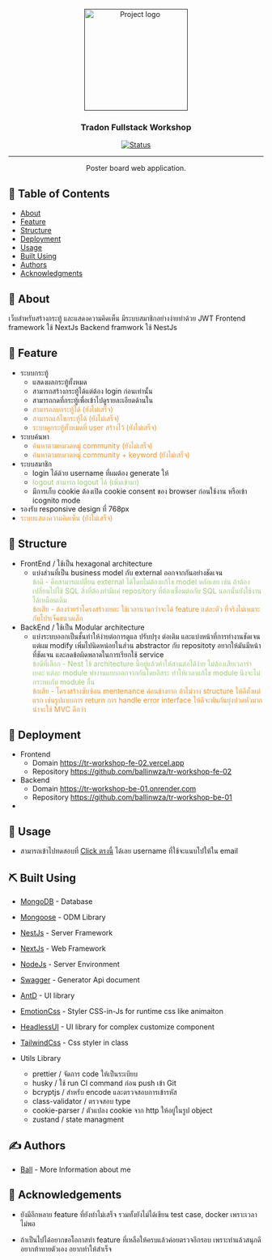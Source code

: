 <p align="center">
  <a href="" rel="noopener">
 <img width=204px height=201px src="https://i.pinimg.com/originals/22/e6/cc/22e6cc48795a2c55e7b8eed39d0c5034.gif" alt="Project logo"></a>
</p>

<h3 align="center">Tradon Fullstack Workshop</h3>

<div align="center">

[![Status](https://img.shields.io/badge/status-active-success.svg)]()

</div>

---

<p align="center"> Poster board web application.
    <br> 
</p>

## 📝 Table of Contents

- [About](#about)
- [Feature](#getting_started)
- [Structure](#getting_started)
- [Deployment](#deployment)
- [Usage](#usage)
- [Built Using](#built_using)
- [Authors](#authors)
- [Acknowledgments](#acknowledgement)

## 🧐 About <a name = "about"></a>

เว็บสำหรับสร้างกระทู้ และแสดงความคิดเห็น มีระบบสมาชิกอย่างง่ายทำด้วย JWT
Frontend framework ใช้ NextJs Backend framwork ใช้ NestJs

## 🏁 Feature <a name = "getting_started"></a>

- ระบบกระทู้
    - แสดงผลกระทู้ทั้งหมด
    - สามารถสร้างกระทู้ได้แต่ต้อง login ก่อนเท่านั้น
    - สามารถกดที่กระทู้เพื่อเข้าไปดูรายละเอียดด้านใน
    - <span style="color:#eb9430">สามารถลบกระทู้ได้ (ยังไม่เสร็จ)</span>
    - <span style="color:#eb9430">สามารถแก้ไขกระทู้ได้ (ยังไม่เสร็จ)</span>
    - <span style="color:#eb9430">ระบบดูกระทู้ทั้งหมดที่ user สร้างไว้ (ยังไม่เสร็จ)</span>
- ระบบค้นหา
    - <span style="color:#eb9430">ค้นหาตามหมวดหมู่ community (ยังไม่เสร็จ)</span>
    - <span style="color:#eb9430">ค้นหาตามหมวดหมู่ community + keyword (ยังไม่เสร็จ)</span>
- ระบบสมาชิก
    - login ได้ด้วย username ที่ผมต้อง generate ให้
    - <span style="color:#A0C878">logout สามารถ logout ได้ (เพิ่มเข้ามา)</span>
    - มีการเก็บ cookie ต้องเปิด cookie consent ของ browser ก่อนใช้งาน หรือเข้า icognito mode
- รองรับ responsive design ที่ 768px
- <span style="color:#eb9430">ระบบแสดงความคิดเห็น (ยังไม่เสร็จ)</span>

## 🥊 Structure

- FrontEnd / ใช้เป็น hexagonal architecture
    - แบ่งส่วนที่เป็น business model กับ external ออกจากกันอย่างชัดเจน <br/>
      <span style="color:#A0C878">ข้อดี - คือสามารถเปลี่ยน external ได้โดยไม่ต้องแก้ไข model หลักเลย เช่น ถ้าต้องเปลี่ยนไปใช้ SQL สิ่งที่ต้องทำมีแค่ repository ที่ต้องเชื่อมต่อกับ SQL นอกนั้นยังใช้งานได้เหมือนเดิม</span> <br/>
      <span style="color:#eb9430">ข้อเสีย - ต้องร่ายรำโครงสร้างเยอะ ใช้เวลานานกว่าจะได้ feature แต่ละตัว ที่จริงไม่เหมาะกับโปรเจ็คขนาดเล็ก</span>
- BackEnd / ใช้เป็น Modular architecture
    - แบ่งระบบออกเป็นชั้นทำให้ง่ายต่อการดูแล ปรับปรุง ต่อเติม และแบ่งหน้าที่การทำงานชัดเจน แต่ผม modify เพิ่มไปนิดหน่อยในส่วน abstractor กับ repositoty อยากให้มันมีหน้าที่ชัดเจน และลดข้อผิดพลาดในการเรียกใช้ service <br/>
      <span style="color:#A0C878">ข้อดีที่เลือก - Nest ใข้ architecture นี้อยู่แล้วทำให้สานต่อได้ง่าย ไม่ต้องเสียเวลารำเยอะ แต่ละ module ทำงานแยกออกจากกันโดยอิสระ ทำให้เวลาแก้ไข module นึงจะไม่กระทบกับ module อื่น </span> <br/>
      <span style="color:#eb9430">ข้อเสีย - โครงสร้างซับซ้อน mentenance ค่อนข้างยาก ถ้าไม่วาง structure ให้ดีตั้งแต่แรก เช่นรูปแบบการ return การ handle error interface ให้ดีจะพันกันยุ่งปวดหัวมาก น่าจะใช้ MVC ดีกว่า</span>

## 🔧 Deployment <a name = "deployment"></a>

- Frontend
    - Domain https://tr-workshop-fe-02.vercel.app
    - Repository https://github.com/ballinwza/tr-workshop-fe-02
- Backend
    - Domain https://tr-workshop-be-01.onrender.com
    - Repository https://github.com/ballinwza/tr-workshop-be-01
-

## 🎈 Usage <a name="usage"></a>

- สามารถเข้าไปทดสอบที่ [Click ตรงนี้](https://tr-workshop-fe-02.vercel.app) ได้เลย username ที่ใช้จะแนบไปให้ใน email

## ⛏️ Built Using <a name = "built_using"></a>

- [MongoDB](https://www.mongodb.com/) - Database
- [Mongoose](https://mongoosejs.com/) - ODM Library
- [NestJs](https://docs.nestjs.com/) - Server Framework
- [NextJs](https://nextjs.org/) - Web Framework
- [NodeJs](https://nodejs.org/en/) - Server Environment
- [Swagger](https://swagger.io/) - Generator Api document
- [AntD](https://ant.design/) - UI library
- [EmotionCss](https://emotion.sh/docs/install) - Styler CSS-in-Js for runtime css like animaiton
- [HeadlessUI](https://headlessui.com/) - UI library for complex customize component
- [TailwindCss](https://tailwindcss.com/) - Css styler in class

- Utils Library
    - prettier / จัดการ code ให้เป็นระเบียบ
    - husky / ใช้ run CI command ก่อน push เข้า Git
    - bcryptjs / สำหรับ encode และตรวจสอบการเข้ารหัส
    - class-validator / ตรวจสอบ type
    - cookie-parser / ตัวแปลง cookie จาก http ให้อยู่ในรูป object
    - zustand / state managment

## ✍️ Authors <a name = "authors"></a>

- [Ball](https://github.com/ballinwza) - More Information about me

## 🎉 Acknowledgements <a name = "acknowledgement"></a>

- ยังมีอีกหลาย feature ที่ยังทำไม่เสร็จ รวมทั้งยังไม่ได้เขียน test case, docker เพราะเวลาไม่พอ

- ถ้าเป็นไปได้อยากขอโอกาสทำ feature ที่เหลือให้ครบแล้วค่อยตรวจอีกรอบ เพราะทำแล้วสนุกดีอยากท้าทายตัวเอง อยากทำให้สำเร็จ

